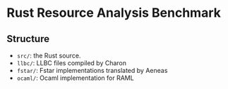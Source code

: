 # Rust Resource Analysis Benchmark

## Structure

- `src/`: the Rust source.
- `llbc/`: LLBC files compiled by Charon
- `fstar/`: Fstar implementations translated by Aeneas
- `ocaml/`: Ocaml implementation for RAML 